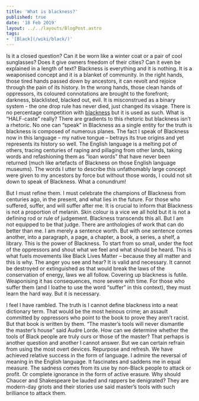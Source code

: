 ```yaml
---
title: 'What is blackness?'
published: true
date: '18 Feb 2019'
layout: ../../layouts/BlogPost.astro
tags:
- '[Black](/wiki/black/)'
---
```


Is it a closed question? Can it be worn like a winter coat or a pair of cool sunglasses? Does it give owners freedom of their cities? Can it even be explained in a length of text? Blackness is everything and it is nothing. It is a weaponised concept and it is a blanket of community. In the right hands, those tired hands passed down by ancestors, it can revolt and rejoice through the pain of its history. In the wrong hands, those clean hands of oppressors, its coloured connotations are brought to the forefront; darkness, blacklisted, blacked out, evil. It is misconstrued as a binary system - the one drop rule has never died, just changed its visage. There is no percentage competition with [blackness](/wiki/black/) but it is used as such. What is “HALF-caste” really? There are gradients to this rhetoric but blackness isn’t a rhetoric. No one can “speak” in Blackness as a single entity for the truth is blackness is composed of numerous planes. The fact I speak of Blackness now in this language – my native tongue – betrays its true origins and yet represents its history so well. The English language is a melting pot of others, tracing centuries of raping and pillaging from other lands, taking words and refashioning them as “loan words” that have never been returned (much like artefacts of Blackness on those English language museums). The words I utter to describe this unfathomably large concept were given to my ancestors by force but without those words, I could not sit down to speak of Blackness. What a conundrum!   

But I must refine them. I must celebrate the champions of Blackness from centuries ago, in the present, and what lies in the future. For those who suffered, suffer, and will suffer after me. It is crucial to inform that Blackness is not a proportion of melanin. Skin colour is a vice we all hold but it is not a defining rod or rule of judgement. Blackness transcends this all. But I am not equipped to be that judge. There are anthologies of work that can do better than me. I am merely a sentence worth. But with one sentence comes another, into a paragraph, a page, a chapter, a book, a series, a shelf, a library. This is the power of Blackness. To start from so small, under the foot of the oppressors and shout what we feel and what should be heard. This is what fuels movements like Black Lives Matter – because they all matter and this is why. The anger you see and hear? It is valid and necessary. It cannot be destroyed or extinguished as that would break the laws of the conservation of energy, laws we all follow. Covering up blackness is futile. Weaponising it has consequences, more severe with time. For those who suffer them (and I loathe to use the word “suffer” in this context), they must learn the hard way. But it is necessary.   

I feel I have rambled. The truth is I cannot define blackness into a neat dictionary term. That would be the most heinous crime; an assault committed by oppressors who point to the book to prove they aren’t racist. But that book is written by them. “The master’s tools will never dismantle the master’s house” said Audre Lorde. How can we determine whether the tools of Black people are truly ours or those of the master? That perhaps is another question and another I cannot answer. But we can certain refrain from using the most overt devices. Repurpose and refresh. We have achieved relative success in the form of language. I admire the reversal of meaning in the English language. It fascinates and saddens me in equal measure. The sadness comes from its use by non-Black people to attack or profit. Or complete ignorance in the form of active erasure. Why should Chaucer and Shakespeare be lauded and rappers be denigrated? They are modern-day griots and their stories use said master’s tools with such brilliance to attack them.
